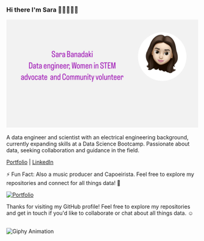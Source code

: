 ### Hi there I'm Sara 👋🏻👩🏻‍💻

![Image](https://github.com/sara-zeus/sara-zeus/raw/main/1938DD42-8290-49CE-8A27-BF45404B88D1.jpg)
  



A data engineer and scientist with an electrical engineering background, currently expanding skills at a Data Science Bootcamp. Passionate about data, seeking collaboration and guidance in the field.

[Portfolio](https://sara-zeus.github.io) | [LinkedIn](https://www.linkedin.com/in/sarasalehi7/)

⚡ Fun Fact: Also a music producer and Capoeirista. Feel free to explore my repositories and connect for all things data! 🚀

[![Portfolio](images/your-gif-filename.gif)](https://github.com/sara-zeus)

Thanks for visiting my GitHub profile! Feel free to explore my repositories and get in touch if you'd like to collaborate or chat about all things data. ☺️




<br>






<img src="https://media.giphy.com/media/JWuBH9rCO2uZuHBFpm/giphy.gif" alt="Giphy Animation">


